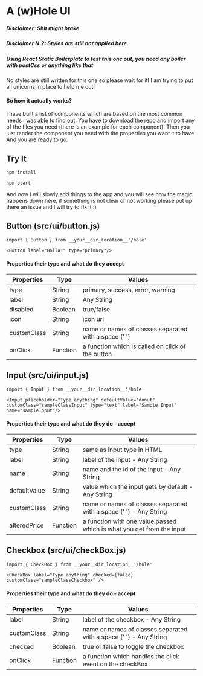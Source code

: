 # A (w)Hole UI
##### Disclaimer: Shit might brake
##### Disclaimer N.2: Styles are still not applied here
##### Using React Static Boilerplate to test this one out, you need any boiler with postCss or anything like that
No styles are still written for this one so please wait for it!
I am trying to put all unicorns in place to help me out!

#### So how it actually works?

I have built a list of components which are based on the most common needs I was able to find out. You have to download the repo and import any of the files you need (there is an example for each component). Then you just render the component you need with the properties you want it to have. And you are ready to go.



## Try It

```
npm install

npm start
```

And now I will slowly add things to the app and you will see how the magic happens down here, if something is not clear or not working please put up there an issue and I will try to fix it :)

## Button (src/ui/button.js)

```
import { Button } from __your__dir_location__'/hole'

<Button label="Holla!" type="primary"/>
```

#### Properties their type and what do they accept

| Properties  | Type     | Values   |
| ----------- | -------- | -------- |
| type        | String   | primary, success, error, warning |
| label       | String   | Any String |
| disabled    | Boolean  | true/false |
| icon        | String   | icon url |
| customClass | String   | name or names of classes separated with a space (' ') |
| onClick     | Function | a function which is called on click of the button |



## Input (src/ui/input.js)

```
import { Input } from __your__dir_location__'/hole'

<Input placeholder="Type anything" defaultValue="donut" customClass="sampleClassInput" type="text" label="Sample Input" name="sampleInput"/>
```

#### Properties their type and what do they do - accept

| Properties   | Type     | Values   |
| ------------ | -------- | -------- |
| type         | String   | same as input type in HTML |
| label        | String   | label of the input - Any String |
| name         | String   | name and the id of the input - Any String |
| defaultValue | String   | value which the input gets by default - Any String |
| customClass  | String   | name or names of classes separated with a space (' ') - Any String |
| alteredPrice | Function | a function with one value passed which is what you get from the input  |

## Checkbox (src/ui/checkBox.js)

```
import { CheckBox } from __your__dir_location__'/hole'

<CheckBox label="Type anything" checked={false} customClass="sampleClassCheckbox" />
```

#### Properties their type and what do they do - accept

| Properties   | Type     | Values   |
| ------------ | -------- | -------- |
| label        | String   | label of the checkbox - Any String |
| customClass  | String   | name or names of classes separated with a space (' ') - Any String |
| checked      | Boolean  | true or false to toggle the checkbox |
| onClick      | Function | a function which handles the click event on the checkBox |
